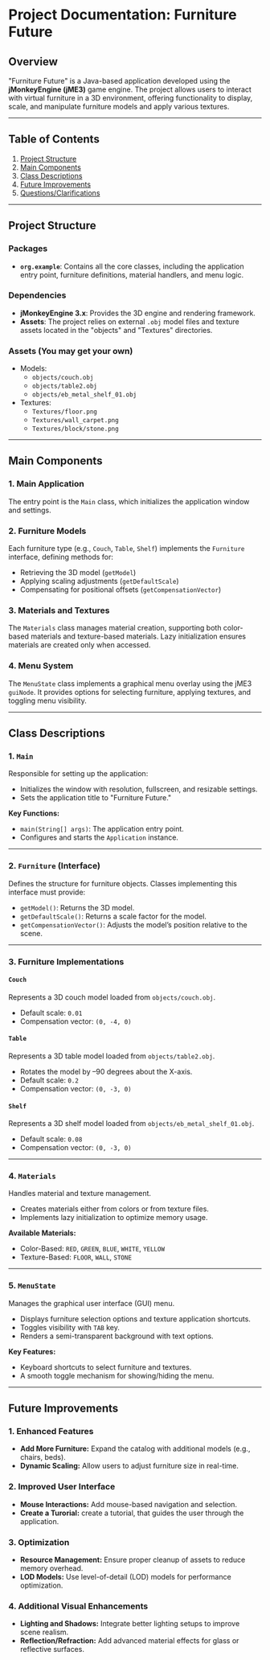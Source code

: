 # Project Documentation: Furniture Future

## Overview

"Furniture Future" is a Java-based application developed using the **jMonkeyEngine (jME3)** game engine. The project allows users to interact with virtual furniture in a 3D environment, offering functionality to display, scale, and manipulate furniture models and apply various textures.

---

## Table of Contents

1. [Project Structure](#project-structure)
2. [Main Components](#main-components)
3. [Class Descriptions](#class-descriptions)
4. [Future Improvements](#future-improvements)
5. [Questions/Clarifications](#questionsclarifications)

---

## Project Structure

### Packages

- **`org.example`**: Contains all the core classes, including the application entry point, furniture definitions, material handlers, and menu logic.

### Dependencies

- **jMonkeyEngine 3.x**: Provides the 3D engine and rendering framework.
- **Assets**: The project relies on external `.obj` model files and texture assets located in the "objects" and "Textures" directories.

### Assets (You may get your own)

- Models:
    - `objects/couch.obj`
    - `objects/table2.obj`
    - `objects/eb_metal_shelf_01.obj`
- Textures:
    - `Textures/floor.png`
    - `Textures/wall_carpet.png`
    - `Textures/block/stone.png`

---

## Main Components

### 1. **Main Application**

The entry point is the `Main` class, which initializes the application window and settings.

### 2. **Furniture Models**

Each furniture type (e.g., `Couch`, `Table`, `Shelf`) implements the `Furniture` interface, defining methods for:

- Retrieving the 3D model (`getModel`)
- Applying scaling adjustments (`getDefaultScale`)
- Compensating for positional offsets (`getCompensationVector`)

### 3. **Materials and Textures**

The `Materials` class manages material creation, supporting both color-based materials and texture-based materials. Lazy initialization ensures materials are created only when accessed.

### 4. **Menu System**

The `MenuState` class implements a graphical menu overlay using the jME3 `guiNode`. It provides options for selecting furniture, applying textures, and toggling menu visibility.

---

## Class Descriptions

### 1. `Main`

Responsible for setting up the application:

- Initializes the window with resolution, fullscreen, and resizable settings.
- Sets the application title to "Furniture Future."

**Key Functions:**

- `main(String[] args)`: The application entry point.
- Configures and starts the `Application` instance.

---

### 2. `Furniture` (Interface)

Defines the structure for furniture objects. Classes implementing this interface must provide:

- `getModel()`: Returns the 3D model.
- `getDefaultScale()`: Returns a scale factor for the model.
- `getCompensationVector()`: Adjusts the model’s position relative to the scene.

---

### 3. Furniture Implementations

#### `Couch`

Represents a 3D couch model loaded from `objects/couch.obj`.

- Default scale: `0.01`
- Compensation vector: `(0, -4, 0)`

#### `Table`

Represents a 3D table model loaded from `objects/table2.obj`.

- Rotates the model by –90 degrees about the X-axis.
- Default scale: `0.2`
- Compensation vector: `(0, -3, 0)`

#### `Shelf`

Represents a 3D shelf model loaded from `objects/eb_metal_shelf_01.obj`.

- Default scale: `0.08`
- Compensation vector: `(0, -3, 0)`

---

### 4. `Materials`

Handles material and texture management.

- Creates materials either from colors or from texture files.
- Implements lazy initialization to optimize memory usage.

**Available Materials:**

- Color-Based: `RED`, `GREEN`, `BLUE`, `WHITE`, `YELLOW`
- Texture-Based: `FLOOR`, `WALL`, `STONE`

---

### 5. `MenuState`

Manages the graphical user interface (GUI) menu.

- Displays furniture selection options and texture application shortcuts.
- Toggles visibility with `TAB` key.
- Renders a semi-transparent background with text options.

**Key Features:**

- Keyboard shortcuts to select furniture and textures.
- A smooth toggle mechanism for showing/hiding the menu.

---

## Future Improvements

### 1. Enhanced Features

- **Add More Furniture:** Expand the catalog with additional models (e.g., chairs, beds).
- **Dynamic Scaling:** Allow users to adjust furniture size in real-time.

### 2. Improved User Interface

- **Mouse Interactions:** Add mouse-based navigation and selection.
- **Create a Turorial:** create a tutorial, that guides the user through the application.

### 3. Optimization

- **Resource Management:** Ensure proper cleanup of assets to reduce memory overhead.
- **LOD Models:** Use level-of-detail (LOD) models for performance optimization.

### 4. Additional Visual Enhancements

- **Lighting and Shadows:** Integrate better lighting setups to improve scene realism.
- **Reflection/Refraction:** Add advanced material effects for glass or reflective surfaces.

